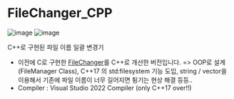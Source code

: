 # FileChanger_CPP
![image](https://user-images.githubusercontent.com/31213158/164318843-1885df4d-5b79-414d-9207-b57495bec2cc.png)
![image](https://user-images.githubusercontent.com/31213158/164318851-716bf931-dfa2-4be3-a196-80bb55ca0f3e.png)

C++로 구현된 파일 이름 일괄 변경기
- 이전에 C로 구현한 [FileChanger](https://github.com/pgh268400/FileChanger)를 C++로 개선한 버전입니다. 
=> OOP로 설계(FileManager Class), C++17 의 std:filesystem 기능 도입, string / vector을 이용해서 기존에 파일 이름이 너무 길어지면 튕기는 현상 해결 등등..
- Compiler : Visual Studio 2022 Compiler (only C++17 over!!)

